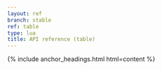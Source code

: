 ```yaml
---
layout: ref
branch: stable
ref: table
type: lua
title: API reference (table)
---
```

{% include anchor_headings.html html=content %}